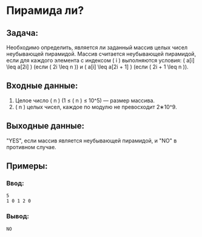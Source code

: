 # Пирамида ли?

## Задача:
Необходимо определить, является ли заданный массив целых чисел неубывающей пирамидой. Массив считается неубывающей пирамидой, если для каждого элемента с индексом \( i \) выполняются условия: \( a[i] \leq a[2i] \) (если \( 2i \leq n \)) и \( a[i] \leq a[2i + 1] \) (если \( 2i + 1 \leq n \)).

## Входные данные:
1. Целое число \( n \) (1 ≤ \( n \) ≤ 10^5) — размер массива.
2. \( n \) целых чисел, каждое по модулю не превосходит 2∗10^9.

## Выходные данные:
"YES", если массив является неубывающей пирамидой, и "NO" в противном случае.

## Примеры:

### Ввод:
```
5
1 0 1 2 0
```
### Вывод:
```
NO
```